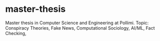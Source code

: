 # master-thesis
Master thesis in Computer Science and Engineering at Pollimi. Topic: Conspiracy Theories, Fake News, Computational Sociology, AI/ML, Fact Checking,  
